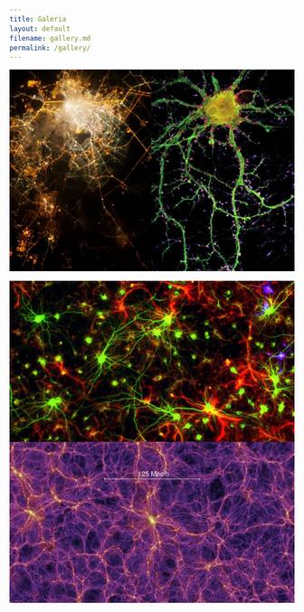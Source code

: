 ```yaml
---
title: Galeria
layout: default
filename: gallery.md
permalink: /gallery/
--- 
```



![Neuron vs city](/docs/assets/citiesandneurons3.jpg "Neuron vs city")



![Neurons vs cosmic large scale structure](/docs/assets/image_9066e-Brain-Universe.jpg "Neurons vs cosmic large scale structure")
